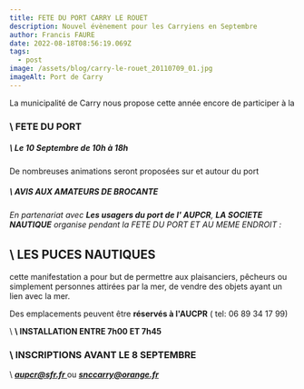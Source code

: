 ```yaml
---
title: FETE DU PORT CARRY LE ROUET
description: Nouvel évènement pour les Carryiens en Septembre
author: Francis FAURE
date: 2022-08-18T08:56:19.069Z
tags:
  - post
image: /assets/blog/carry-le-rouet_20110709_01.jpg
imageAlt: Port de Carry
---
```

La municipalité de Carry nous propose cette année encore de participer à la 

### \    FETE DU PORT

##### \    Le 10 Septembre de 10h à 18h

De nombreuses animations seront proposées sur et autour du port 

##### \    AVIS AUX AMATEURS DE BROCANTE

###### En partenariat avec  **Les usagers du port de l' AUPCR**, **LA SOCIETE NAUTIQUE** organise pendant la FETE DU PORT ET AU MEME ENDROIT :

## \    LES PUCES NAUTIQUES

cette manifestation a pour but de permettre aux plaisanciers, pêcheurs ou simplement personnes attirées par la mer, de vendre des objets ayant un lien avec la mer.

Des emplacements peuvent être **réservés à l'AUCPR** ( tel: 06 89 34 17 99) 

\    [
](snccarry@orange.fr) **\    INSTALLATION ENTRE 7h00 ET 7h45**                                    

### \    INSCRIPTIONS AVANT LE 8 SEPTEMBRE

\    ***[aupcr@sfr.fr ](aupcr@sfr.fr)***    ou    ***[snccarry@orange.fr ](snccarry@orange.fr)***